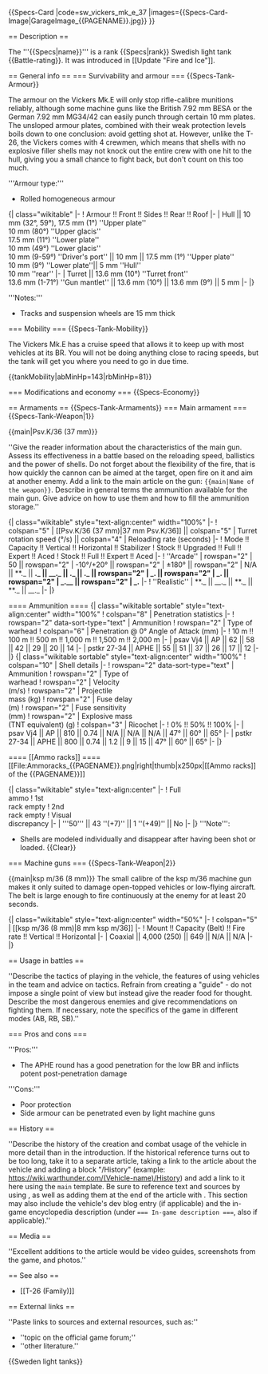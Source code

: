 {{Specs-Card
|code=sw_vickers_mk_e_37
|images={{Specs-Card-Image|GarageImage_{{PAGENAME}}.jpg}}
}}

== Description ==

<!-- ''In the description, the first part should be about the history of the creation and combat usage of the vehicle, as well as its key features. In the second part, tell the reader about the ground vehicle in the game. Insert a screenshot of the vehicle, so that if the novice player does not remember the vehicle by name, he will immediately understand what kind of vehicle the article is talking about.'' -->

The '''{{Specs|name}}''' is a rank {{Specs|rank}} Swedish light tank {{Battle-rating}}. It was introduced in [[Update "Fire and Ice"]].

== General info ==
=== Survivability and armour ===
{{Specs-Tank-Armour}}

<!-- ''Describe armour protection. Note the most well protected and key weak areas. Appreciate the layout of modules as well as the number and location of crew members. Is the level of armour protection sufficient, is the placement of modules helpful for survival in combat? If necessary use a visual template to indicate the most secure and weak zones of the armour.'' -->

The armour on the Vickers Mk.E will only stop rifle-calibre munitions reliably, although some machine guns like the British 7.92 mm BESA or the German 7.92 mm MG34/42 can easily punch through certain 10 mm plates. The unsloped armour plates, combined with their weak protection levels boils down to one conclusion: avoid getting shot at. However, unlike the T-26, the Vickers comes with 4 crewmen, which means that shells with no explosive filler shells may not knock out the entire crew with one hit to the hull, giving you a small chance to fight back, but don't count on this too much.

'''Armour type:'''

- Rolled homogeneous armour

{| class="wikitable"
|-
! Armour !! Front !! Sides !! Rear !! Roof
|-
| Hull || 10 mm (32°, 59°), 17.5 mm (1°) ''Upper plate''<br>10 mm (80°) ''Upper glacis''<br>17.5 mm (11°) ''Lower plate''<br>10 mm (49°) ''Lower glacis''<br>10 mm (9-59°) ''Driver's port'' || 10 mm || 17.5 mm (1°) ''Upper plate''<br>10 mm (9°) ''Lower plate''|| 5 mm ''Hull''<br>10 mm ''rear''
|-
| Turret || 13.6 mm (10°) ''Turret front'' <br> 13.6 mm (1-71°) ''Gun mantlet'' || 13.6 mm (10°) || 13.6 mm (9°) || 5 mm
|-
|}

'''Notes:'''

- Tracks and suspension wheels are 15 mm thick

=== Mobility ===
{{Specs-Tank-Mobility}}

<!-- ''Write about the mobility of the ground vehicle. Estimate the specific power and manoeuvrability, as well as the maximum speed forwards and backwards.'' -->

The Vickers Mk.E has a cruise speed that allows it to keep up with most vehicles at its BR. You will not be doing anything close to racing speeds, but the tank will get you where you need to go in due time.

{{tankMobility|abMinHp=143|rbMinHp=81}}

=== Modifications and economy ===
{{Specs-Economy}}

== Armaments ==
{{Specs-Tank-Armaments}}
=== Main armament ===
{{Specs-Tank-Weapon|1}}

<!-- ''Give the reader information about the characteristics of the main gun. Assess its effectiveness in a battle based on the reloading speed, ballistics and the power of shells. Do not forget about the flexibility of the fire, that is how quickly the cannon can be aimed at the target, open fire on it and aim at another enemy. Add a link to the main article on the gun: <code><nowiki>{{main|Name of the weapon}}</nowiki></code>. Describe in general terms the ammunition available for the main gun. Give advice on how to use them and how to fill the ammunition storage.'' -->

{{main|Psv.K/36 (37 mm)}}

''Give the reader information about the characteristics of the main gun. Assess its effectiveness in a battle based on the reloading speed, ballistics and the power of shells. Do not forget about the flexibility of the fire, that is how quickly the cannon can be aimed at the target, open fire on it and aim at another enemy. Add a link to the main article on the gun: <code><nowiki>{{main|Name of the weapon}}</nowiki></code>. Describe in general terms the ammunition available for the main gun. Give advice on how to use them and how to fill the ammunition storage.''

{| class="wikitable" style="text-align:center" width="100%"
|-
! colspan="5" | [[Psv.K/36 (37 mm)|37 mm Psv.K/36]] || colspan="5" | Turret rotation speed (°/s) || colspan="4" | Reloading rate (seconds)
|-
! Mode !! Capacity !! Vertical !! Horizontal !! Stabilizer
! Stock !! Upgraded !! Full !! Expert !! Aced
! Stock !! Full !! Expert !! Aced
|-
! ''Arcade''
| rowspan="2" | 50 || rowspan="2" | -10°/+20° || rowspan="2" | ±180° || rowspan="2" | N/A || **.\_ || **._ || \_\_._ || **.\_ || **._ || rowspan="2" | _.** || rowspan="2" | \_.** || rowspan="2" | _.\_\_ || rowspan="2" | _.**
|-
! ''Realistic''
| **._ || \_\_._ || **.\_ || **._ || \_\_._
|-
|}

==== Ammunition ====
{| class="wikitable sortable" style="text-align:center" width="100%"
! colspan="8" | Penetration statistics
|-
! rowspan="2" data-sort-type="text" | Ammunition
! rowspan="2" | Type of<br>warhead
! colspan="6" | Penetration @ 0° Angle of Attack (mm)
|-
! 10 m !! 100 m !! 500 m !! 1,000 m !! 1,500 m !! 2,000 m
|-
| psav Vj4 || AP || 62 || 58 || 42 || 29 || 20 || 14
|-
| pstkr 27-34 || APHE || 55 || 51 || 37 || 26 || 17 || 12
|-
|}
{| class="wikitable sortable" style="text-align:center" width="100%"
! colspan="10" | Shell details
|-
! rowspan="2" data-sort-type="text" | Ammunition
! rowspan="2" | Type of<br>warhead
! rowspan="2" | Velocity<br>(m/s)
! rowspan="2" | Projectile<br>mass (kg)
! rowspan="2" | Fuse delay<br>(m)
! rowspan="2" | Fuse sensitivity<br>(mm)
! rowspan="2" | Explosive mass<br>(TNT equivalent) (g)
! colspan="3" | Ricochet
|-
! 0% !! 50% !! 100%
|-
| psav Vj4 || AP || 810 || 0.74 || N/A || N/A || N/A || 47° || 60° || 65°
|-
| pstkr 27-34 || APHE || 800 || 0.74 || 1.2 || 9 || 15 || 47° || 60° || 65°
|-
|}

==== [[Ammo racks]] ====
[[File:Ammoracks_{{PAGENAME}}.png|right|thumb|x250px|[[Ammo racks]] of the {{PAGENAME}}]]

<!-- '''Last updated: 2.21.1.47''' -->

{| class="wikitable" style="text-align:center"
|-
! Full<br>ammo
! 1st<br>rack empty
! 2nd<br>rack empty
! Visual<br>discrepancy
|-
| '''50''' || 43&nbsp;''(+7)'' || 1&nbsp;''(+49)'' || No
|-
|}
'''Note''':

- Shells are modeled individually and disappear after having been shot or loaded.
  {{Clear}}

=== Machine guns ===
{{Specs-Tank-Weapon|2}}

<!-- ''Offensive and anti-aircraft machine guns not only allow you to fight some aircraft but also are effective against lightly armoured vehicles. Evaluate machine guns and give recommendations on its use.'' -->

{{main|ksp m/36 (8 mm)}}
The small calibre of the ksp m/36 machine gun makes it only suited to damage open-topped vehicles or low-flying aircraft. The belt is large enough to fire continuously at the enemy for at least 20 seconds.

{| class="wikitable" style="text-align:center" width="50%"
|-
! colspan="5" | [[ksp m/36 (8 mm)|8 mm ksp m/36]]
|-
! Mount !! Capacity (Belt) !! Fire rate !! Vertical !! Horizontal
|-
| Coaxial || 4,000 (250) || 649 || N/A || N/A
|-
|}

== Usage in battles ==

<!-- ''Describe the tactics of playing in the vehicle, the features of using vehicles in the team and advice on tactics. Refrain from creating a "guide" - do not impose a single point of view but instead give the reader food for thought. Describe the most dangerous enemies and give recommendations on fighting them. If necessary, note the specifics of the game in different modes (AB, RB, SB).'' -->

''Describe the tactics of playing in the vehicle, the features of using vehicles in the team and advice on tactics. Refrain from creating a "guide" - do not impose a single point of view but instead give the reader food for thought. Describe the most dangerous enemies and give recommendations on fighting them. If necessary, note the specifics of the game in different modes (AB, RB, SB).''

=== Pros and cons ===

<!-- ''Summarise and briefly evaluate the vehicle in terms of its characteristics and combat effectiveness. Mark its pros and cons in a bulleted list. Try not to use more than 6 points for each of the characteristics. Avoid using categorical definitions such as "bad", "good" and the like - use substitutions with softer forms such as "inadequate" and "effective".'' -->

'''Pros:'''

- The APHE round has a good penetration for the low BR and inflicts potent post-penetration damage

'''Cons:'''

- Poor protection
- Side armour can be penetrated even by light machine guns

== History ==

<!-- ''Describe the history of the creation and combat usage of the vehicle in more detail than in the introduction. If the historical reference turns out to be too long, take it to a separate article, taking a link to the article about the vehicle and adding a block "/History" (example: <nowiki>https://wiki.warthunder.com/(Vehicle-name)/History</nowiki>) and add a link to it here using the <code>main</code> template. Be sure to reference text and sources by using <code><nowiki><ref></ref></nowiki></code>, as well as adding them at the end of the article with <code><nowiki><references /></nowiki></code>. This section may also include the vehicle's dev blog entry (if applicable) and the in-game encyclopedia description (under <code><nowiki>=== In-game description ===</nowiki></code>, also if applicable).'' -->

''Describe the history of the creation and combat usage of the vehicle in more detail than in the introduction. If the historical reference turns out to be too long, take it to a separate article, taking a link to the article about the vehicle and adding a block "/History" (example: <nowiki>https://wiki.warthunder.com/(Vehicle-name)/History</nowiki>) and add a link to it here using the <code>main</code> template. Be sure to reference text and sources by using <code><nowiki><ref></ref></nowiki></code>, as well as adding them at the end of the article with <code><nowiki><references /></nowiki></code>. This section may also include the vehicle's dev blog entry (if applicable) and the in-game encyclopedia description (under <code><nowiki>=== In-game description ===</nowiki></code>, also if applicable).''

== Media ==

<!-- ''Excellent additions to the article would be video guides, screenshots from the game, and photos.'' -->

''Excellent additions to the article would be video guides, screenshots from the game, and photos.''

== See also ==

<!-- ''Links to the articles on the War Thunder Wiki that you think will be useful for the reader, for example:''
* ''reference to the series of the vehicles;''
* ''links to approximate analogues of other nations and research trees.'' -->

- [[T-26 (Family)]]

== External links ==

<!-- ''Paste links to sources and external resources, such as:''
* ''topic on the official game forum;''
* ''other literature.'' -->

''Paste links to sources and external resources, such as:''

- ''topic on the official game forum;''
- ''other literature.''

{{Sweden light tanks}}
